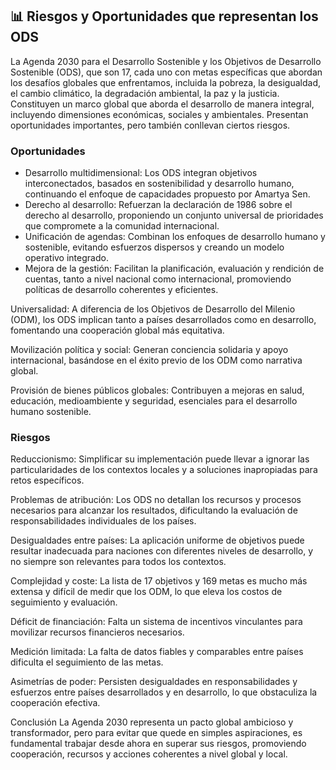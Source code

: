 ## 📊 Riesgos y Oportunidades que representan los ODS

La Agenda 2030 para el Desarrollo Sostenible y los Objetivos de Desarrollo Sostenible (ODS), que son 17, cada uno con metas específicas que abordan los desafíos globales que enfrentamos, incluida la pobreza, la desigualdad, el cambio climático, la degradación ambiental, la paz y la justicia. Constituyen un marco global que aborda el desarrollo de manera integral, incluyendo dimensiones económicas, sociales y ambientales. Presentan oportunidades importantes, pero también conllevan ciertos riesgos.

### Oportunidades
- Desarrollo multidimensional: Los ODS integran objetivos interconectados, basados en sostenibilidad y desarrollo humano, continuando el enfoque de capacidades propuesto por Amartya Sen.
- Derecho al desarrollo: Refuerzan la declaración de 1986 sobre el derecho al desarrollo, proponiendo un conjunto universal de prioridades que compromete a la comunidad internacional.
- Unificación de agendas: Combinan los enfoques de desarrollo humano y sostenible, evitando esfuerzos dispersos y creando un modelo operativo integrado.
- Mejora de la gestión: Facilitan la planificación, evaluación y rendición de cuentas, tanto a nivel nacional como internacional, promoviendo políticas de desarrollo coherentes y eficientes.

Universalidad: A diferencia de los Objetivos de Desarrollo del Milenio (ODM), los ODS implican tanto a países desarrollados como en desarrollo, fomentando una cooperación global más equitativa.

Movilización política y social: Generan conciencia solidaria y apoyo internacional, basándose en el éxito previo de los ODM como narrativa global.

Provisión de bienes públicos globales: Contribuyen a mejoras en salud, educación, medioambiente y seguridad, esenciales para el desarrollo humano sostenible.

### Riesgos
Reduccionismo: Simplificar su implementación puede llevar a ignorar las particularidades de los contextos locales y a soluciones inapropiadas para retos específicos.

Problemas de atribución: Los ODS no detallan los recursos y procesos necesarios para alcanzar los resultados, dificultando la evaluación de responsabilidades individuales de los países.

Desigualdades entre países: La aplicación uniforme de objetivos puede resultar inadecuada para naciones con diferentes niveles de desarrollo, y no siempre son relevantes para todos los contextos.

Complejidad y coste: La lista de 17 objetivos y 169 metas es mucho más extensa y difícil de medir que los ODM, lo que eleva los costos de seguimiento y evaluación.

Déficit de financiación: Falta un sistema de incentivos vinculantes para movilizar recursos financieros necesarios.

Medición limitada: La falta de datos fiables y comparables entre países dificulta el seguimiento de las metas.

Asimetrías de poder: Persisten desigualdades en responsabilidades y esfuerzos entre países desarrollados y en desarrollo, lo que obstaculiza la cooperación efectiva.

Conclusión
La Agenda 2030 representa un pacto global ambicioso y transformador, pero para evitar que quede en simples aspiraciones, es fundamental trabajar desde ahora en superar sus riesgos, promoviendo cooperación, recursos y acciones coherentes a nivel global y local.
